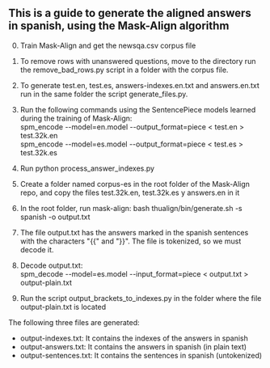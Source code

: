 ## This is a guide to generate the aligned answers in spanish, using the Mask-Align algorithm

0. Train Mask-Align and get the newsqa.csv corpus file

1. To remove rows with unanswered questions, move to the directory run the remove_bad_rows.py script in a folder with the corpus file.

2. To generate test.en, test.es, answers-indexes.en.txt and answers.en.txt run in the same folder the script generate_files.py.

3. Run the following commands using the SentencePiece models learned during the training of Mask-Align:  
    spm_encode --model=en.model --output_format=piece < test.en > test.32k.en  
    spm_encode --model=es.model --output_format=piece < test.es > test.32k.es  

4. Run python process_answer_indexes.py

5. Create a folder named corpus-es in the root folder of the Mask-Align repo, and copy the files test.32k.en, test.32k.es y answers.en in it

6. In the root folder, run mask-align: bash thualign/bin/generate.sh -s spanish -o output.txt

7. The file output.txt has the answers marked in the spanish sentences with the characters "{{" and "}}". The file is tokenized, so we must decode it.

8. Decode output.txt:  
    spm_decode --model=es.model --input_format=piece < output.txt > output-plain.txt

9. Run the script output_brackets_to_indexes.py in the folder where the file output-plain.txt is located 

The following three files are generated:  
- output-indexes.txt: It contains the indexes of the answers in spanish  
- output-answers.txt: It contains the answers in spanish (in plain text)  
- output-sentences.txt: It contains the sentences in spanish (untokenized)
